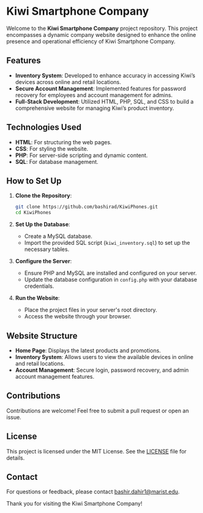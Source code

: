 # Kiwi Smartphone Company

Welcome to the **Kiwi Smartphone Company** project repository. This project encompasses a dynamic company website designed to enhance the online presence and operational efficiency of Kiwi Smartphone Company.

## Features

- **Inventory System**: Developed to enhance accuracy in accessing Kiwi’s devices across online and retail locations.
- **Secure Account Management**: Implemented features for password recovery for employees and account management for admins.
- **Full-Stack Development**: Utilized HTML, PHP, SQL, and CSS to build a comprehensive website for managing Kiwi’s product inventory.

## Technologies Used

- **HTML**: For structuring the web pages.
- **CSS**: For styling the website.
- **PHP**: For server-side scripting and dynamic content.
- **SQL**: For database management.

## How to Set Up

1. **Clone the Repository**:
    ```bash
    git clone https://github.com/bashirad/KiwiPhones.git
    cd KiwiPhones
    ```

2. **Set Up the Database**:
    - Create a MySQL database.
    - Import the provided SQL script (`kiwi_inventory.sql`) to set up the necessary tables.

3. **Configure the Server**:
    - Ensure PHP and MySQL are installed and configured on your server.
    - Update the database configuration in `config.php` with your database credentials.

4. **Run the Website**:
    - Place the project files in your server's root directory.
    - Access the website through your browser.

## Website Structure

- **Home Page**: Displays the latest products and promotions.
- **Inventory System**: Allows users to view the available devices in online and retail locations.
- **Account Management**: Secure login, password recovery, and admin account management features.

## Contributions

Contributions are welcome! Feel free to submit a pull request or open an issue.

## License

This project is licensed under the MIT License. See the [LICENSE](LICENSE) file for details.

## Contact

For questions or feedback, please contact [bashir.dahir1@marist.edu](mailto:bashir.dahir1@marist.edu).

Thank you for visiting the Kiwi Smartphone Company!

